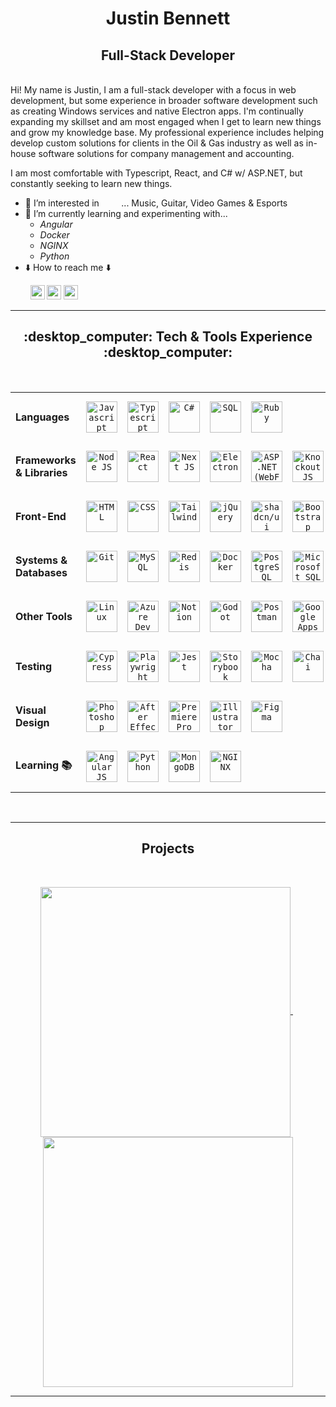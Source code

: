 <h1 align="center">Justin Bennett</h1>
<h2 align="center">Full-Stack Developer</h2>

<br />
Hi! My name is Justin, I am a full-stack developer with a focus in web development, but some experience in broader software development such as creating Windows services and native Electron apps. I'm continually expanding my skillset and am most engaged when I get to learn new things and grow my knowledge base. My professional experience includes helping develop custom solutions for clients in the Oil & Gas industry as well as in-house software solutions for company management and accounting.

I am most comfortable with Typescript, React, and C# w/ ASP.NET, but constantly seeking to learn new things.
<br />

- :eyes: I’m interested in &nbsp; &nbsp; &nbsp; &nbsp; ... Music, Guitar, Video Games & Esports
- :brain: I’m currently learning and experimenting with...
  - <i>Angular</i>
  - <i>Docker</i>
  - <i>NGINX</i>
  - <i>Python</i>
- :arrow_down: How to reach me :arrow_down:
<p align="left">
  &nbsp; &nbsp; &nbsp; &nbsp;
  <a href="https://www.linkedin.com/in/justin-bennett-c/"
    ><img
      src="https://img.shields.io/badge/linkedin-%230077B5.svg?&style=for-the-badge&logo=linkedin&logoColor=white"
      height="23"
  /></a>
  <a href="mailto:justinjdbennett@gmail.com"
    ><img
      src="https://img.shields.io/badge/Gmail-D14836?style=for-the-badge&logo=gmail&logoColor=white"
      height="23"
  /></a>
  <a href="https://github.com/CorgiOnNeptune/"
    ><img
      src="https://img.shields.io/badge/GitHub-100000?style=for-the-badge&logo=github&logoColor=white"
      height="23"
  /></a>
</p>
<!--- - 💞️ I’m looking to collaborate in ...  --->

<hr>

<h2 align="center">:desktop_computer: Tech & Tools Experience :desktop_computer:</h2>
<br />
<table>
  <tr>
    <td><strong>Languages</strong></td>
    <td align="center" height="80" width="80">
      <code
        ><img
          alt="Javascript"
          title="Javascript"
          height="50"
          width="50"
          src="https://cdn.simpleicons.org/javascript"
      /></code>
    </td>
    <td align="center" height="80" width="80">
      <code
        ><img
          alt="Typescript"
          title="Typescript"
          height="50"
          width="50"
          src="https://cdn.simpleicons.org/typescript"
      /></code>
    </td>
    <td align="center" height="80" width="80">
      <code
        ><img
          alt="C#"
          title="C#"
          height="50"
          width="50"
          src="https://cdn.jsdelivr.net/gh/devicons/devicon/icons/csharp/csharp-original.svg"
      /></code>
    </td>
    <td align="center" height="80" width="80">
      <code
        ><img
          alt="SQL"
          title="SQL"
          height="50"
          width="50"
          src="https://cdn-icons-png.flaticon.com/512/2772/2772165.png"
      /></code>
    </td>
    <td align="center" height="80" width="80">
      <code
        ><img
          alt="Ruby"
          title="Ruby"
          height="50"
          width="50"
          src="https://cdn.simpleicons.org/ruby"
      /></code>
    </td>
    <!-- <td align="center" height="80" width="80">
      <code
        ><img
          alt="Python"
          title="Python"
          height="50"
          width="50"
          src="https://cdn.jsdelivr.net/gh/devicons/devicon/icons/python/python-original.svg"
      /></code>
    </td> -->
    <td colspan="10"></td>
  </tr>

  <tr>
    <td><strong>Frameworks & Libraries</strong></td>
    <td align="center" height="80" width="80">
      <code
        ><img
          alt="Node JS"
          title="Node JS"
          height="50"
          width="50"
          src="https://cdn.jsdelivr.net/gh/devicons/devicon/icons/nodejs/nodejs-original.svg"
      /></code>
    </td>
    <td align="center" height="80" width="80">
      <code
        ><img
          alt="React"
          title="React"
          height="50"
          width="50"
          src="https://cdn.simpleicons.org/react"
      /></code>
    </td>
    <td align="center" height="80" width="80">
      <code
        ><img
          alt="Next JS"
          title="Next JS"
          height="50"
          width="50"
          src="https://cdn.jsdelivr.net/gh/devicons/devicon/icons/nextjs/nextjs-original.svg"
      /></code>
    </td>
    <td align="center" height="80" width="80">
      <code
        ><img
          alt="Electron"
          title="Electron"
          height="50"
          width="50"
          src="https://cdn.simpleicons.org/electron"
      /></code>
    </td>
    <td align="center" height="80" width="80">
      <code
        ><img
          alt="ASP .NET (WebForms)"
          title="ASP .NET (WebForms)"
          height="50"
          width="50"
          src="https://cdn.simpleicons.org/dotnet"
      /></code>
    </td>
    <!-- <td align="center" height="80" width="80">
      <code
        ><img
          alt="Angular JS"
          title="Angular JS"
          height="50"
          width="50"
          src="https://cdn.simpleicons.org/angular/c4002b"
      /></code>
    </td> -->
    <td align="center" height="80" width="80">
      <code
        ><img
          alt="KnockoutJS"
          title="KnockoutJS"
          height="50"
          width="50"
          src="https://cdn.jsdelivr.net/gh/devicons/devicon@latest/icons/knockout/knockout-plain-wordmark.svg"
      /></code>
    </td>
    <td align="center" height="80" width="80">
      <code
        ><img
          alt="Express JS"
          title="Express JS"
          height="50"
          width="50"
          src="https://cdn.simpleicons.org/express"
      /></code>
    </td>
    <td align="center" height="80" width="80">
      <code
        ><img
          alt="Ruby on Rails"
          title="Ruby on Rails"
          height="50"
          width="50"
          src="https://cdn.simpleicons.org/rubyonrails"
      /></code>
    </td>
    <td colspan="10"></td>
  </tr>

  <tr>
    <td><strong>Front-End</strong></td>
    <td align="center" height="80" width="80">
      <code
        ><img
          alt="HTML"
          title="HTML"
          height="50"
          width="50"
          src="https://cdn.simpleicons.org/html5"
      /></code>
    </td>
    <td align="center" height="80" width="80">
      <code
        ><img
          alt="CSS"
          title="CSS"
          height="50"
          width="50"
          src="https://cdn.simpleicons.org/css"
      /></code>
    </td>
    <td align="center" height="80" width="80">
      <code
        ><img
          alt="Tailwind"
          title="Tailwind"
          height="50"
          width="50"
          src="https://cdn.simpleicons.org/tailwindcss"
      /></code>
    </td>
    <td align="center" height="80" width="80">
      <code
        ><img
          alt="jQuery"
          title="jQuery"
          height="50"
          width="50"
          src="https://cdn.simpleicons.org/jquery"
      /></code>
    </td>
    <td align="center" height="80" width="80">
      <code
        ><img
          alt="shadcn/ui"
          title="shadcn/ui"
          height="50"
          width="50"
          src="https://cdn.simpleicons.org/shadcnui"
      /></code>
    </td>
    <td align="center" height="80" width="80">
      <code
        ><img
          alt="Bootstrap"
          title="Bootstrap"
          height="50"
          width="50"
          src="https://cdn.simpleicons.org/bootstrap"
      /></code>
    </td>
    <td align="center" height="80" width="80">
      <code
        ><img
          alt="PostCSS"
          title="PostCSS"
          height="50"
          width="50"
          src="https://cdn.simpleicons.org/postcss"
      /></code>
    </td>
    <td align="center" height="80" width="80">
      <code
        ><img
          alt="SCSS Styling"
          title="SCSS Styling"
          height="50"
          width="50"
          src="https://cdn.simpleicons.org/sass"
      /></code>
    </td>
    <td align="center" height="80" width="80">
      <code
        ><img
          alt="Handlebars.js"
          title="Handlebars.js"
          height="50"
          width="50"
          src="https://cdn.simpleicons.org/handlebars.js"
      /></code>
    </td>
    <td align="center" height="80" width="80">
      <code
        ><img
          alt="EJS"
          title="EJS"
          height="50"
          width="50"
          src="https://cdn.simpleicons.org/ejs"
      /></code>
    </td>
    <!-- <td colspan="10"></td> -->
  </tr>

  <tr>
    <td><strong>Systems & Databases</strong></td>
    <td align="center" height="80" width="80">
      <code
        ><img
          alt="Git"
          title="Git"
          height="50"
          width="50"
          src="https://cdn.simpleicons.org/git"
      /></code>
    </td>
    <td align="center" height="80" width="80">
      <code
        ><img
          alt="MySQL"
          title="MySQL"
          height="50"
          width="50"
          src="https://cdn.jsdelivr.net/gh/devicons/devicon@latest/icons/mysql/mysql-original.svg"
      /></code>
    </td>
    <td align="center" height="80" width="80">
      <code
        ><img
          alt="Redis"
          title="Redis"
          height="50"
          width="50"
          src="https://cdn.simpleicons.org/redis"
      /></code>
    </td>
    <td align="center" height="80" width="80">
      <code
        ><img
          alt="Docker"
          title="Docker"
          height="50"
          width="50"
          src="https://cdn.simpleicons.org/docker"
      /></code>
    </td>
    <td align="center" height="80" width="80">
      <code
        ><img
          alt="PostgreSQL"
          title="PostgreSQL"
          height="50"
          width="50"
          src="https://cdn.jsdelivr.net/gh/devicons/devicon@latest/icons/postgresql/postgresql-original.svg"
      /></code>
    </td>
    <td align="center" height="80" width="80">
      <code
        ><img
          alt="Microsoft SQL Server"
          title="Microsoft SQL Server"
          height="50"
          width="50"
          src="https://cdn.jsdelivr.net/gh/devicons/devicon@latest/icons/microsoftsqlserver/microsoftsqlserver-original.svg"
      /></code>
    </td>
    <!-- <td align="center" height="80" width="80">
      <code
        ><img
          alt="MongoDB"
          title="MongoDB"
          height="50"
          width="50"
          src="https://cdn.simpleicons.org/mongodb"
      /></code>
    </td> -->
    <td align="center" height="80" width="80">
      <code
        ><img
          alt="Oracle Database"
          title="Oracle Database"
          height="50"
          width="50"
          src="https://cdn.jsdelivr.net/gh/devicons/devicon@latest/icons/oracle/oracle-original.svg"
      /></code>
    </td>
    <!-- <td align="center" height="80" width="80">
      <code
        ><img
          alt="NGINX"
          title="NGINX"
          height="50"
          width="50"
          src="https://cdn.simpleicons.org/nginx/black/white"
      /></code>
    </td> -->
    <td colspan="10"></td>
  </tr>

  <tr>
    <td><strong>Other Tools</strong></td>
    <td align="center" height="80" width="80">
      <code
        ><img
          alt="Linux"
          title="Linux"
          height="50"
          width="50"
          src="https://cdn.jsdelivr.net/gh/devicons/devicon@latest/icons/linux/linux-original.svg"
      /></code>
    </td>
    <td align="center" height="80" width="80">
      <code
        ><img
          alt="Azure Dev Ops"
          title="Azure Dev Ops"
          height="50"
          width="50"
          src="https://cdn.jsdelivr.net/gh/devicons/devicon@latest/icons/azuredevops/azuredevops-original.svg"
      /></code>
    </td>
    <td align="center" height="80" width="80">
      <code
        ><img
          alt="Notion"
          title="Notion"
          height="50"
          width="50"
          src="https://cdn.simpleicons.org/notion/black/white"
      /></code>
    </td>
    <td align="center" height="80" width="80">
      <code
        ><img
          alt="Godot"
          title="Godot"
          height="50"
          width="50"
          src="https://cdn.simpleicons.org/godotengine"
      /></code>
    </td>
    <td align="center" height="80" width="80">
      <code
        ><img
          alt="Postman"
          title="Postman"
          height="50"
          width="50"
          src="https://cdn.simpleicons.org/postman"
      /></code>
    </td>
    <td align="center" height="80" width="80">
      <code
        ><img
          alt="Google Apps Script"
          title="Google Apps Script"
          height="50"
          width="50"
          src="https://cdn.simpleicons.org/googleappsscript"
      /></code>
    </td>
    <td colspan="10"></td>
  </tr>

  <tr>
    <td><strong>Testing</strong></td>
    <td align="center" height="80" width="80">
      <code
        ><img
          alt="Cypress"
          title="Cypress"
          height="50"
          width="50"
          src="https://cdn.simpleicons.org/cypress"
      /></code>
    </td>
    <td align="center" height="80" width="80">
      <code
        ><img
          alt="Playwright"
          title="Playwright"
          height="50"
          width="50"
          src="https://cdn.jsdelivr.net/gh/devicons/devicon@latest/icons/playwright/playwright-original.svg"
      /></code>
    </td>
    <td align="center" height="80" width="80">
      <code
        ><img
          alt="Jest"
          title="Jest"
          height="50"
          width="50"
          src="https://cdn.simpleicons.org/jest"
      /></code>
    </td>
    <td align="center" height="80" width="80">
      <code
        ><img
          alt="Storybook"
          title="Storybook"
          height="50"
          width="50"
          src="https://cdn.simpleicons.org/storybook"
      /></code>
    </td>
    <td align="center" height="80" width="80">
      <code
        ><img
          alt="Mocha"
          title="Mocha"
          height="50"
          width="50"
          src="https://cdn.simpleicons.org/mocha"
      /></code>
    </td>
    <td align="center" height="80" width="80">
      <code
        ><img
          alt="Chai"
          title="Chai"
          height="50"
          width="50"
          src="https://cdn.simpleicons.org/chai"
      /></code>
    </td>
    <td colspan="10"></td>
  </tr>

  <tr>
    <td><strong>Visual Design</strong></td>
    <td align="center" height="80" width="80">
      <code
        ><img
          alt="Photoshop"
          title="Photoshop"
          height="50"
          width="50"
          src="https://cdn.jsdelivr.net/gh/devicons/devicon/icons/photoshop/photoshop-original.svg"
      /></code>
    </td>
    <td align="center" height="80" width="80">
      <code
        ><img
          alt="After Effects"
          title="After Effects"
          height="50"
          width="50"
          src="https://cdn.jsdelivr.net/gh/devicons/devicon/icons/aftereffects/aftereffects-original.svg"
      /></code>
    </td>
    <td align="center" height="80" width="80">
      <code
        ><img
          alt="Premiere Pro"
          title="Premiere Pro"
          height="50"
          width="50"
          src="https://cdn.jsdelivr.net/gh/devicons/devicon/icons/premierepro/premierepro-original.svg"
      /></code>
    </td>
    <td align="center" height="80" width="80">
      <code
        ><img
          alt="Illustrator"
          title="Illustrator"
          height="50"
          width="50"
          src="https://cdn.jsdelivr.net/gh/devicons/devicon/icons/illustrator/illustrator-plain.svg"
      /></code>
    </td>
    <td align="center" height="80" width="80">
      <code
        ><img
          alt="Figma"
          title="Figma"
          height="50"
          width="50"
          src="https://cdn.jsdelivr.net/gh/devicons/devicon/icons/figma/figma-original.svg"
      /></code>
    </td>
    <td colspan="10"></td>
  </tr>

  <tr>
    <td><strong>Learning 📚</strong></td>
    <td align="center" height="80" width="80">
      <code
        ><img
          alt="Angular JS"
          title="Angular JS"
          height="50"
          width="50"
          src="https://cdn.simpleicons.org/angular/c4002b"
      /></code>
    </td>
    <td align="center" height="80" width="80">
      <code
        ><img
          alt="Python"
          title="Python"
          height="50"
          width="50"
          src="https://cdn.jsdelivr.net/gh/devicons/devicon/icons/python/python-original.svg"
      /></code>
    </td>
    <td align="center" height="80" width="80">
      <code
        ><img
          alt="MongoDB"
          title="MongoDB"
          height="50"
          width="50"
          src="https://cdn.simpleicons.org/mongodb"
      /></code>
    </td>
    <td align="center" height="80" width="80">
      <code
        ><img
          alt="NGINX"
          title="NGINX"
          height="50"
          width="50"
          src="https://cdn.simpleicons.org/nginx/black/white"
      /></code>
    </td>
    <td colspan="10"></td>
  </tr>
</table>

<br />
<hr>

<!-- <h2 align="center">⚡ Stats ⚡</h2>
<br />

<p align="center">
  <a href="#">
    <img
    align="center"
    src="https://github-readme-stats.vercel.app/api/top-langs?username=CorgiOnNeptune&title_color=61dafb&text_color=f5f5f5&bg_color=20232a&icon_color=61dafb&langs_count=14&hide=yacc,cmake&show_icons=true&locale=en&layout=compact&count_private=true"
    width="375"
    alt="CorgiOnNeptune"
    />
  </a>
  &nbsp;
  <a href="#">
    <img
    align="center"
    src="https://github-readme-stats.vercel.app/api?username=CorgiOnNeptune&title_color=61dafb&text_color=f5f5f5&bg_color=20232a&icon_color=61dafb&show_icons=true&locale=en&count_private=true"
    width="420"
    alt="CorgiOnNeptune"
    />
  </a>
</p> -->

<!-- <br />
<hr> -->

<h2 align="center">Projects</h2>
<br />

<p align="center">
  <a href="https://github.com/CorgiOnNeptune/SpotiFind/">
    <img
      width="400"
      align="center"
      src="https://github-readme-stats.vercel.app/api/pin/?username=CorgiOnNeptune&repo=spotifind&title_color=ffffff&text_color=c9cacc&icon_color=2bbc8a&bg_color=1d1f21"
    />
  </a>
  &nbsp; 
  <a href="https://github.com/CorgiOnNeptune/neptune/">
    <img
      width="400"
      align="center"
      src="https://github-readme-stats.vercel.app/api/pin/?username=CorgiOnNeptune&repo=neptune&title_color=ffffff&text_color=c9cacc&icon_color=2bbc8a&bg_color=1d1f21"
    />
  </a>
</p>

<hr>

<!-- <p align="center">
  <img
    src="https://komarev.com/ghpvc/?username=CorgiOnNeptune&color=blueviolet"
    alt="CorgiOnNeptune"
  />
</p> -->
